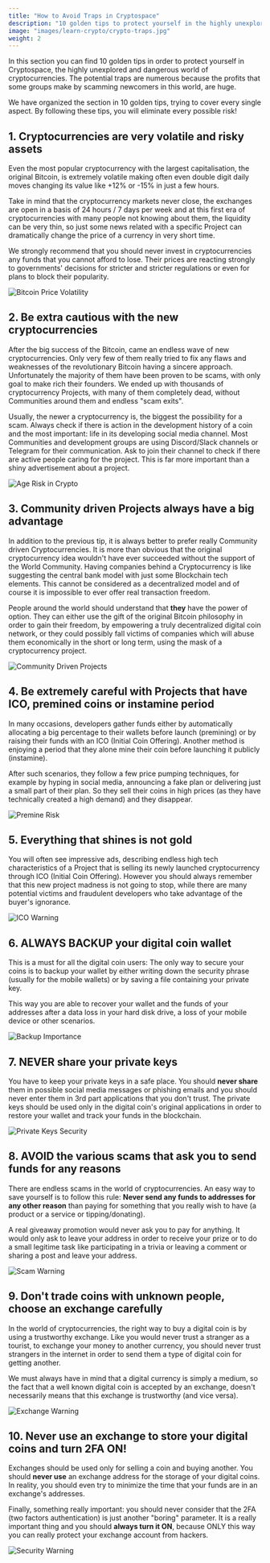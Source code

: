 ```yaml
---
title: "How to Avoid Traps in Cryptospace"
description: "10 golden tips to protect yourself in the highly unexplored and dangerous world of cryptocurrencies"
image: "images/learn-crypto/crypto-traps.jpg"
weight: 2
---
```


In this section you can find 10 golden tips in order to protect yourself in Cryptospace, the highly unexplored and dangerous world of cryptocurrencies. The potential traps are numerous because the profits that some groups make by scamming newcomers in this world, are huge.

We have organized the section in 10 golden tips, trying to cover every single aspect. By following these tips, you will eliminate every possible risk!

## 1. Cryptocurrencies are very volatile and risky assets

Even the most popular cryptocurrency with the largest capitalisation, the original Bitcoin, is extremely volatile making often even double digit daily moves changing its value like +12% or -15% in just a few hours.

Take in mind that the cryptocurrency markets never close, the exchanges are open in a basis of 24 hours / 7 days per week and at this first era of cryptocurrencies with many people not knowing about them, the liquidity can be very thin, so just some news related with a specific Project can dramatically change the price of a currency in very short time.

We strongly recommend that you should never invest in cryptocurrencies any funds that you cannot afford to lose. Their prices are reacting strongly to governments' decisions for stricter and stricter regulations or even for plans to block their popularity.

![Bitcoin Price Volatility]("images/learn-crypto/btc-prices.png")

## 2. Be extra cautious with the new cryptocurrencies

After the big success of the Bitcoin, came an endless wave of new cryptocurrencies. Only very few of them really tried to fix any flaws and weaknesses of the revolutionary Bitcoin having a sincere approach. Unfortunately the majority of them have been proven to be scams, with only goal to make rich their founders. We ended up with thousands of cryptocurrency Projects, with many of them completely dead, without Communities around them and endless "scam exits".

Usually, the newer a cryptocurrency is, the biggest the possibility for a scam. Always check if there is action in the development history of a coin and the most important: life in its developing social media channel. Most Communities and development groups are using Discord/Slack channels or Telegram for their communication. Ask to join their channel to check if there are active people caring for the project. This is far more important than a shiny advertisement about a project.

![Age Risk in Crypto]("images/learn-crypto/age-risk.jpg")

## 3. Community driven Projects always have a big advantage

In addition to the previous tip, it is always better to prefer really Community driven Cryptocurrencies. It is more than obvious that the original cryptocurrency idea wouldn't have ever succeeded without the support of the World Community. Having companies behind a Cryptocurrency is like suggesting the central bank model with just some Blockchain tech elements. This cannot be considered as a decentralized model and of course it is impossible to ever offer real transaction freedom.

People around the world should understand that **they** have the power of option. They can either use the gift of the original Bitcoin philosophy in order to gain their freedom, by empowering a truly decentralized digital coin network, or they could possibly fall victims of companies which will abuse them economically in the short or long term, using the mask of a cryptocurrency project.

![Community Driven Projects]("images/learn-crypto/community-driven-risk.jpg")

## 4. Be extremely careful with Projects that have ICO, premined coins or instamine period

In many occasions, developers gather funds either by automatically allocating a big percentage to their wallets before launch (premining) or by raising their funds with an ICO (Initial Coin Offering). Another method is enjoying a period that they alone mine their coin before launching it publicly (instamine).

After such scenarios, they follow a few price pumping techniques, for example by hyping in social media, announcing a fake plan or delivering just a small part of their plan. So they sell their coins in high prices (as they have technically created a high demand) and they disappear.

![Premine Risk]("images/learn-crypto/premine-risk.jpg")

## 5. Everything that shines is not gold

You will often see impressive ads, describing endless high tech characteristics of a Project that is selling its newly launched cryptocurrency through ICO (Initial Coin Offering). However you should always remember that this new project madness is not going to stop, while there are many potential victims and fraudulent developers who take advantage of the buyer's ignorance.

![ICO Warning]("images/learn-crypto/ico.jpg")

## 6. ALWAYS BACKUP your digital coin wallet

This is a must for all the digital coin users: The only way to secure your coins is to backup your wallet by either writing down the security phrase (usually for the mobile wallets) or by saving a file containing your private key.

This way you are able to recover your wallet and the funds of your addresses after a data loss in your hard disk drive, a loss of your mobile device or other scenarios.

![Backup Importance]("images/learn-crypto/backup.jpg")

## 7. NEVER share your private keys

You have to keep your private keys in a safe place. You should **never share** them in possible social media messages or phishing emails and you should never enter them in 3rd part applications that you don't trust. The private keys should be used only in the digital coin's original applications in order to restore your wallet and track your funds in the blockchain.

![Private Keys Security]("images/learn-crypto/prkeys.jpg")

## 8. AVOID the various scams that ask you to send funds for any reasons

There are endless scams in the world of cryptocurrencies. An easy way to save yourself is to follow this rule: **Never send any funds to addresses for any other reason** than paying for something that you really wish to have (a product or a service or tipping/donating).

A real giveaway promotion would never ask you to pay for anything. It would only ask to leave your address in order to receive your prize or to do a small legitime task like participating in a trivia or leaving a comment or sharing a post and leave your address.

![Scam Warning]("images/learn-crypto/scam.jpg")

## 9. Don't trade coins with unknown people, choose an exchange carefully

In the world of cryptocurrencies, the right way to buy a digital coin is by using a trustworthy exchange. Like you would never trust a stranger as a tourist, to exchange your money to another currency, you should never trust strangers in the internet in order to send them a type of digital coin for getting another.

We must always have in mind that a digital currency is simply a medium, so the fact that a well known digital coin is accepted by an exchange, doesn't necessarily means that this exchange is trustworthy (and vice versa).

![Exchange Warning]("images/learn-crypto/exchanges.jpg")

## 10. Never use an exchange to store your digital coins and turn 2FA ON!

Exchanges should be used only for selling a coin and buying another. You should **never use** an exchange address for the storage of your digital coins. In reality, you should even try to minimize the time that your funds are in an exchange's addresses.

Finally, something really important: you should never consider that the 2FA (two factors authentication) is just another "boring" parameter. It is a really important thing and you should **always turn it ON**, because ONLY this way you can really protect your exchange account from hackers.

![Security Warning]("images/learn-crypto/hacker.jpg")